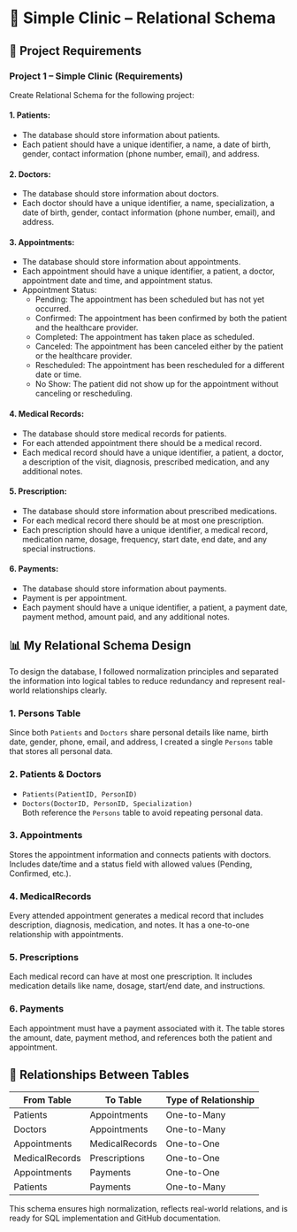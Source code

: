 # 🏥 Simple Clinic – Relational Schema

## 📌 Project Requirements

### Project 1 – Simple Clinic (Requirements)

Create Relational Schema for the following project:

#### 1. Patients:
- The database should store information about patients.
- Each patient should have a unique identifier, a name, a date of birth, gender, contact information (phone number, email), and address.

#### 2. Doctors:
- The database should store information about doctors.
- Each doctor should have a unique identifier, a name, specialization, a date of birth, gender, contact information (phone number, email), and address.

#### 3. Appointments:
- The database should store information about appointments.
- Each appointment should have a unique identifier, a patient, a doctor, appointment date and time, and appointment status.
- Appointment Status:
  - Pending: The appointment has been scheduled but has not yet occurred.
  - Confirmed: The appointment has been confirmed by both the patient and the healthcare provider.
  - Completed: The appointment has taken place as scheduled.
  - Canceled: The appointment has been canceled either by the patient or the healthcare provider.
  - Rescheduled: The appointment has been rescheduled for a different date or time.
  - No Show: The patient did not show up for the appointment without canceling or rescheduling.

#### 4. Medical Records:
- The database should store medical records for patients.
- For each attended appointment there should be a medical record.
- Each medical record should have a unique identifier, a patient, a doctor, a description of the visit, diagnosis, prescribed medication, and any additional notes.

#### 5. Prescription:
- The database should store information about prescribed medications.
- For each medical record there should be at most one prescription.
- Each prescription should have a unique identifier, a medical record, medication name, dosage, frequency, start date, end date, and any special instructions.

#### 6. Payments:
- The database should store information about payments.
- Payment is per appointment.
- Each payment should have a unique identifier, a patient, a payment date, payment method, amount paid, and any additional notes.


## 📊 My Relational Schema Design

To design the database, I followed normalization principles and separated the information into logical tables to reduce redundancy and represent real-world relationships clearly.

### 1. Persons Table  
Since both `Patients` and `Doctors` share personal details like name, birth date, gender, phone, email, and address, I created a single `Persons` table that stores all personal data.

### 2. Patients & Doctors  
- `Patients(PatientID, PersonID)`  
- `Doctors(DoctorID, PersonID, Specialization)`  
Both reference the `Persons` table to avoid repeating personal data.

### 3. Appointments  
Stores the appointment information and connects patients with doctors. Includes date/time and a status field with allowed values (Pending, Confirmed, etc.).

### 4. MedicalRecords
Every attended appointment generates a medical record that includes description, diagnosis, medication, and notes. It has a one-to-one relationship with appointments.

### 5. Prescriptions 
Each medical record can have at most one prescription. It includes medication details like name, dosage, start/end date, and instructions.

### 6. Payments  
Each appointment must have a payment associated with it. The table stores the amount, date, payment method, and references both the patient and appointment.


## 🔗 Relationships Between Tables

| From Table       | To Table         | Type of Relationship     |
|------------------|------------------|---------------------------|
| Patients         | Appointments     | One-to-Many               |
| Doctors          | Appointments     | One-to-Many               |
| Appointments     | MedicalRecords   | One-to-One                |
| MedicalRecords   | Prescriptions    | One-to-One                |
| Appointments     | Payments         | One-to-One                |
| Patients         | Payments         | One-to-Many               |


This schema ensures high normalization, reflects real-world relations, and is ready for SQL implementation and GitHub documentation.

